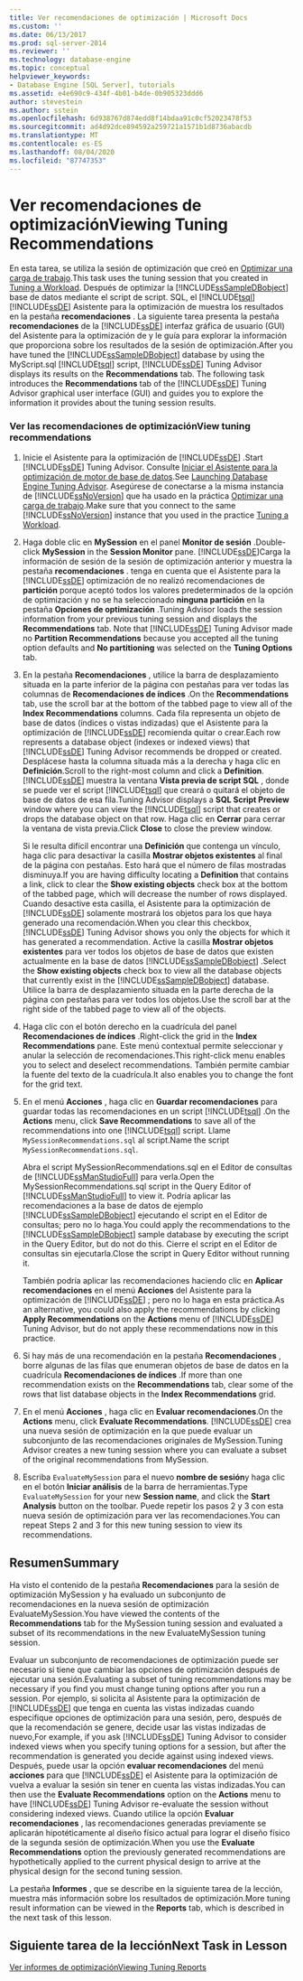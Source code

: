```yaml
---
title: Ver recomendaciones de optimización | Microsoft Docs
ms.custom: ''
ms.date: 06/13/2017
ms.prod: sql-server-2014
ms.reviewer: ''
ms.technology: database-engine
ms.topic: conceptual
helpviewer_keywords:
- Database Engine [SQL Server], tutorials
ms.assetid: e4e690c9-434f-4b01-b4de-0b905323ddd6
author: stevestein
ms.author: sstein
ms.openlocfilehash: 6d938767d874edd8f14bdaa91c0cf52023478f53
ms.sourcegitcommit: ad4d92dce894592a259721a1571b1d8736abacdb
ms.translationtype: MT
ms.contentlocale: es-ES
ms.lasthandoff: 08/04/2020
ms.locfileid: "87747353"
---
```

# <a name="viewing-tuning-recommendations"></a><span data-ttu-id="718c6-102">Ver recomendaciones de optimización</span><span class="sxs-lookup"><span data-stu-id="718c6-102">Viewing Tuning Recommendations</span></span>
  <span data-ttu-id="718c6-103"> En esta tarea, se utiliza la sesión de optimización que creó en [Optimizar una carga de trabajo](lesson-1-1-tuning-a-workload.md).</span><span class="sxs-lookup"><span data-stu-id="718c6-103">This task uses the tuning session that you created in [Tuning a Workload](lesson-1-1-tuning-a-workload.md).</span></span> <span data-ttu-id="718c6-104">Después de optimizar la [!INCLUDE[ssSampleDBobject](../../includes/sssampledbobject-md.md)] base de datos mediante el script de script. SQL, el [!INCLUDE[tsql](../../includes/tsql-md.md)] [!INCLUDE[ssDE](../../includes/ssde-md.md)] Asistente para la optimización de muestra los resultados en la pestaña **recomendaciones** . La siguiente tarea presenta la pestaña **recomendaciones** de la [!INCLUDE[ssDE](../../includes/ssde-md.md)] interfaz gráfica de usuario (GUI) del Asistente para la optimización de y le guía para explorar la información que proporciona sobre los resultados de la sesión de optimización.</span><span class="sxs-lookup"><span data-stu-id="718c6-104">After you have tuned the [!INCLUDE[ssSampleDBobject](../../includes/sssampledbobject-md.md)] database by using the MyScript.sql [!INCLUDE[tsql](../../includes/tsql-md.md)] script, [!INCLUDE[ssDE](../../includes/ssde-md.md)] Tuning Advisor displays its results on the **Recommendations** tab. The following task introduces the **Recommendations** tab of the [!INCLUDE[ssDE](../../includes/ssde-md.md)] Tuning Advisor graphical user interface (GUI) and guides you to explore the information it provides about the tuning session results.</span></span>  
  
### <a name="view-tuning-recommendations"></a><span data-ttu-id="718c6-105">Ver las recomendaciones de optimización</span><span class="sxs-lookup"><span data-stu-id="718c6-105">View tuning recommendations</span></span>  
  
1.  <span data-ttu-id="718c6-106">Inicie el Asistente para la optimización de [!INCLUDE[ssDE](../../includes/ssde-md.md)] .</span><span class="sxs-lookup"><span data-stu-id="718c6-106">Start [!INCLUDE[ssDE](../../includes/ssde-md.md)] Tuning Advisor.</span></span> <span data-ttu-id="718c6-107">Consulte [Iniciar el Asistente para la optimización de motor de base de datos](../../relational-databases/performance/database-engine-tuning-advisor.md).</span><span class="sxs-lookup"><span data-stu-id="718c6-107">See [Launching Database Engine Tuning Advisor](../../relational-databases/performance/database-engine-tuning-advisor.md).</span></span> <span data-ttu-id="718c6-108">Asegúrese de conectarse a la misma instancia de [!INCLUDE[ssNoVersion](../../includes/ssnoversion-md.md)] que ha usado en la práctica [Optimizar una carga de trabajo](lesson-1-1-tuning-a-workload.md).</span><span class="sxs-lookup"><span data-stu-id="718c6-108">Make sure that you connect to the same [!INCLUDE[ssNoVersion](../../includes/ssnoversion-md.md)] instance that you used in the practice [Tuning a Workload](lesson-1-1-tuning-a-workload.md).</span></span>  
  
2.  <span data-ttu-id="718c6-109">Haga doble clic en **MySession** en el panel **Monitor de sesión** .</span><span class="sxs-lookup"><span data-stu-id="718c6-109">Double-click **MySession** in the **Session Monitor** pane.</span></span> [!INCLUDE[ssDE](../../includes/ssde-md.md)]<span data-ttu-id="718c6-110">Carga la información de sesión de la sesión de optimización anterior y muestra la pestaña **recomendaciones** . tenga en cuenta que el Asistente para la [!INCLUDE[ssDE](../../includes/ssde-md.md)] optimización de no realizó recomendaciones de **partición** porque aceptó todos los valores predeterminados de la opción de optimización y no se ha seleccionado **ninguna partición** en la pestaña **Opciones de optimización** .</span><span class="sxs-lookup"><span data-stu-id="718c6-110">Tuning Advisor loads the session information from your previous tuning session and displays the **Recommendations** tab. Note that [!INCLUDE[ssDE](../../includes/ssde-md.md)] Tuning Advisor made no **Partition Recommendations** because you accepted all the tuning option defaults and **No partitioning** was selected on the **Tuning Options** tab.</span></span>  
  
3.  <span data-ttu-id="718c6-111">En la pestaña **Recomendaciones** , utilice la barra de desplazamiento situada en la parte inferior de la página con pestañas para ver todas las columnas de **Recomendaciones de índices** .</span><span class="sxs-lookup"><span data-stu-id="718c6-111">On the **Recommendations** tab, use the scroll bar at the bottom of the tabbed page to view all of the **Index Recommendations** columns.</span></span> <span data-ttu-id="718c6-112">Cada fila representa un objeto de base de datos (índices o vistas indizadas) que el Asistente para la optimización de [!INCLUDE[ssDE](../../includes/ssde-md.md)] recomienda quitar o crear.</span><span class="sxs-lookup"><span data-stu-id="718c6-112">Each row represents a database object (indexes or indexed views) that [!INCLUDE[ssDE](../../includes/ssde-md.md)] Tuning Advisor recommends be dropped or created.</span></span> <span data-ttu-id="718c6-113">Desplácese hasta la columna situada más a la derecha y haga clic en **Definición**.</span><span class="sxs-lookup"><span data-stu-id="718c6-113">Scroll to the right-most column and click a **Definition**.</span></span> [!INCLUDE[ssDE](../../includes/ssde-md.md)] <span data-ttu-id="718c6-114">muestra la ventana **Vista previa de script SQL** , donde se puede ver el script [!INCLUDE[tsql](../../includes/tsql-md.md)] que creará o quitará el objeto de base de datos de esa fila.</span><span class="sxs-lookup"><span data-stu-id="718c6-114">Tuning Advisor displays a **SQL Script Preview** window where you can view the [!INCLUDE[tsql](../../includes/tsql-md.md)] script that creates or drops the database object on that row.</span></span> <span data-ttu-id="718c6-115">Haga clic en **Cerrar** para cerrar la ventana de vista previa.</span><span class="sxs-lookup"><span data-stu-id="718c6-115">Click **Close** to close the preview window.</span></span>  
  
     <span data-ttu-id="718c6-116">Si le resulta difícil encontrar una **Definición** que contenga un vínculo, haga clic para desactivar la casilla **Mostrar objetos existentes** al final de la página con pestañas. Esto hará que el número de filas mostradas disminuya.</span><span class="sxs-lookup"><span data-stu-id="718c6-116">If you are having difficulty locating a **Definition** that contains a link, click to clear the **Show existing objects** check box at the bottom of the tabbed page, which will decrease the number of rows displayed.</span></span> <span data-ttu-id="718c6-117">Cuando desactive esta casilla, el Asistente para la optimización de [!INCLUDE[ssDE](../../includes/ssde-md.md)] solamente mostrará los objetos para los que haya generado una recomendación.</span><span class="sxs-lookup"><span data-stu-id="718c6-117">When you clear this checkbox, [!INCLUDE[ssDE](../../includes/ssde-md.md)] Tuning Advisor shows you only the objects for which it has generated a recommendation.</span></span> <span data-ttu-id="718c6-118">Active la casilla **Mostrar objetos existentes** para ver todos los objetos de base de datos que existen actualmente en la base de datos [!INCLUDE[ssSampleDBobject](../../includes/sssampledbobject-md.md)] .</span><span class="sxs-lookup"><span data-stu-id="718c6-118">Select the **Show existing objects** check box to view all the database objects that currently exist in the [!INCLUDE[ssSampleDBobject](../../includes/sssampledbobject-md.md)] database.</span></span> <span data-ttu-id="718c6-119">Utilice la barra de desplazamiento situada en la parte derecha de la página con pestañas para ver todos los objetos.</span><span class="sxs-lookup"><span data-stu-id="718c6-119">Use the scroll bar at the right side of the tabbed page to view all of the objects.</span></span>  
  
4.  <span data-ttu-id="718c6-120">Haga clic con el botón derecho en la cuadrícula del panel **Recomendaciones de índices** .</span><span class="sxs-lookup"><span data-stu-id="718c6-120">Right-click the grid in the **Index Recommendations** pane.</span></span> <span data-ttu-id="718c6-121">Este menú contextual permite seleccionar y anular la selección de recomendaciones.</span><span class="sxs-lookup"><span data-stu-id="718c6-121">This right-click menu enables you to select and deselect recommendations.</span></span> <span data-ttu-id="718c6-122">También permite cambiar la fuente del texto de la cuadrícula.</span><span class="sxs-lookup"><span data-stu-id="718c6-122">It also enables you to change the font for the grid text.</span></span>  
  
5.  <span data-ttu-id="718c6-123">En el menú **Acciones** , haga clic en **Guardar recomendaciones** para guardar todas las recomendaciones en un script [!INCLUDE[tsql](../../includes/tsql-md.md)] .</span><span class="sxs-lookup"><span data-stu-id="718c6-123">On the **Actions** menu, click **Save Recommendations** to save all of the recommendations into one [!INCLUDE[tsql](../../includes/tsql-md.md)] script.</span></span> <span data-ttu-id="718c6-124">Llame `MySessionRecommendations.sql` al script.</span><span class="sxs-lookup"><span data-stu-id="718c6-124">Name the script `MySessionRecommendations.sql`.</span></span>  
  
     <span data-ttu-id="718c6-125">Abra el script MySessionRecommendations.sql en el Editor de consultas de [!INCLUDE[ssManStudioFull](../../includes/ssmanstudiofull-md.md)] para verla.</span><span class="sxs-lookup"><span data-stu-id="718c6-125">Open the MySessionRecommendations.sql script in the Query Editor of [!INCLUDE[ssManStudioFull](../../includes/ssmanstudiofull-md.md)] to view it.</span></span> <span data-ttu-id="718c6-126">Podría aplicar las recomendaciones a la base de datos de ejemplo [!INCLUDE[ssSampleDBobject](../../includes/sssampledbobject-md.md)] ejecutando el script en el Editor de consultas; pero no lo haga.</span><span class="sxs-lookup"><span data-stu-id="718c6-126">You could apply the recommendations to the [!INCLUDE[ssSampleDBobject](../../includes/sssampledbobject-md.md)] sample database by executing the script in the Query Editor, but do not do this.</span></span> <span data-ttu-id="718c6-127">Cierre el script en el Editor de consultas sin ejecutarla.</span><span class="sxs-lookup"><span data-stu-id="718c6-127">Close the script in Query Editor without running it.</span></span>  
  
     <span data-ttu-id="718c6-128">También podría aplicar las recomendaciones haciendo clic en **Aplicar recomendaciones** en el menú **Acciones** del Asistente para la optimización de [!INCLUDE[ssDE](../../includes/ssde-md.md)] ; pero no lo haga en esta práctica.</span><span class="sxs-lookup"><span data-stu-id="718c6-128">As an alternative, you could also apply the recommendations by clicking **Apply Recommendations** on the **Actions** menu of [!INCLUDE[ssDE](../../includes/ssde-md.md)] Tuning Advisor, but do not apply these recommendations now in this practice.</span></span>  
  
6.  <span data-ttu-id="718c6-129">Si hay más de una recomendación en la pestaña **Recomendaciones** , borre algunas de las filas que enumeran objetos de base de datos en la cuadrícula **Recomendaciones de índices** .</span><span class="sxs-lookup"><span data-stu-id="718c6-129">If more than one recommendation exists on the **Recommendations** tab, clear some of the rows that list database objects in the **Index Recommendations** grid.</span></span>  
  
7.  <span data-ttu-id="718c6-130">En el menú **Acciones** , haga clic en **Evaluar recomendaciones**.</span><span class="sxs-lookup"><span data-stu-id="718c6-130">On the **Actions** menu, click **Evaluate Recommendations**.</span></span> [!INCLUDE[ssDE](../../includes/ssde-md.md)] <span data-ttu-id="718c6-131">crea una nueva sesión de optimización en la que puede evaluar un subconjunto de las recomendaciones originales de MySession.</span><span class="sxs-lookup"><span data-stu-id="718c6-131">Tuning Advisor creates a new tuning session where you can evaluate a subset of the original recommendations from MySession.</span></span>  
  
8.  <span data-ttu-id="718c6-132">Escriba `EvaluateMySession` para el nuevo **nombre de sesión**y haga clic en el botón **Iniciar análisis** de la barra de herramientas.</span><span class="sxs-lookup"><span data-stu-id="718c6-132">Type `EvaluateMySession` for your new **Session name**, and click the **Start Analysis** button on the toolbar.</span></span> <span data-ttu-id="718c6-133">Puede repetir los pasos 2 y 3 con esta nueva sesión de optimización para ver las recomendaciones.</span><span class="sxs-lookup"><span data-stu-id="718c6-133">You can repeat Steps 2 and 3 for this new tuning session to view its recommendations.</span></span>  
  
## <a name="summary"></a><span data-ttu-id="718c6-134">Resumen</span><span class="sxs-lookup"><span data-stu-id="718c6-134">Summary</span></span>  
 <span data-ttu-id="718c6-135">Ha visto el contenido de la pestaña **Recomendaciones** para la sesión de optimización MySession y ha evaluado un subconjunto de recomendaciones en la nueva sesión de optimización EvaluateMySession.</span><span class="sxs-lookup"><span data-stu-id="718c6-135">You have viewed the contents of the **Recommendations** tab for the MySession tuning session and evaluated a subset of its recommendations in the new EvaluateMySession tuning session.</span></span>  
  
 <span data-ttu-id="718c6-136">Evaluar un subconjunto de recomendaciones de optimización puede ser necesario si tiene que cambiar las opciones de optimización después de ejecutar una sesión.</span><span class="sxs-lookup"><span data-stu-id="718c6-136">Evaluating a subset of tuning recommendations may be necessary if you find you must change tuning options after you run a session.</span></span> <span data-ttu-id="718c6-137">Por ejemplo, si solicita al Asistente para la optimización de [!INCLUDE[ssDE](../../includes/ssde-md.md)] que tenga en cuenta las vistas indizadas cuando especifique opciones de optimización para una sesión, pero, después de que la recomendación se genere, decide usar las vistas indizadas de nuevo,</span><span class="sxs-lookup"><span data-stu-id="718c6-137">For example, if you ask [!INCLUDE[ssDE](../../includes/ssde-md.md)] Tuning Advisor to consider indexed views when you specify tuning options for a session, but after the recommendation is generated you decide against using indexed views.</span></span> <span data-ttu-id="718c6-138">Después, puede usar la opción **evaluar recomendaciones** del menú **acciones** para que [!INCLUDE[ssDE](../../includes/ssde-md.md)] el Asistente para la optimización de vuelva a evaluar la sesión sin tener en cuenta las vistas indizadas.</span><span class="sxs-lookup"><span data-stu-id="718c6-138">You can then use the **Evaluate Recommendations** option on the **Actions** menu to have [!INCLUDE[ssDE](../../includes/ssde-md.md)] Tuning Advisor re-evaluate the session without considering indexed views.</span></span> <span data-ttu-id="718c6-139">Cuando utilice la opción **Evaluar recomendaciones** , las recomendaciones generadas previamente se aplicarán hipotéticamente al diseño físico actual para lograr el diseño físico de la segunda sesión de optimización.</span><span class="sxs-lookup"><span data-stu-id="718c6-139">When you use the **Evaluate Recommendations** option the previously generated recommendations are hypothetically applied to the current physical design to arrive at the physical design for the second tuning session.</span></span>  
  
 <span data-ttu-id="718c6-140">La pestaña **Informes** , que se describe en la siguiente tarea de la lección, muestra más información sobre los resultados de optimización.</span><span class="sxs-lookup"><span data-stu-id="718c6-140">More tuning result information can be viewed in the **Reports** tab, which is described in the next task of this lesson.</span></span>  
  
## <a name="next-task-in-lesson"></a><span data-ttu-id="718c6-141">Siguiente tarea de la lección</span><span class="sxs-lookup"><span data-stu-id="718c6-141">Next Task in Lesson</span></span>  
 [<span data-ttu-id="718c6-142">Ver informes de optimización</span><span class="sxs-lookup"><span data-stu-id="718c6-142">Viewing Tuning Reports</span></span>](lesson-1-3-viewing-tuning-reports.md)  
  
  
